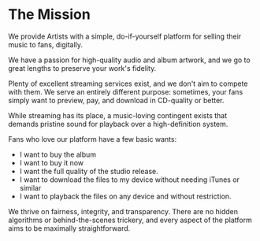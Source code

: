# The Mission
We provide Artists with a simple, do-if-yourself platform for selling their music to fans, 
digitally.

We have a passion for high-quality audio and album artwork, and we go to great lengths to preserve 
your work's fidelity.

Plenty of excellent streaming services exist, and we don't aim to compete with them. We serve an 
entirely different purpose: sometimes, your fans simply want to preview, pay, and download in CD-quality or better.

While streaming has its place, a music-loving contingent exists that demands pristine sound for 
playback over a high-definition system.

Fans who love our platform have a few basic wants:

* I want to buy the album
* I want to buy it now
* I want the full quality of the studio release. 
* I want to download the files to my device without needing iTunes or similar
* I want to playback the files on any device and without restriction.

We thrive on fairness, integrity, and transparency. There are no hidden algorithms or 
behind-the-scenes trickery, and every aspect of the platform aims to be maximally straightforward.